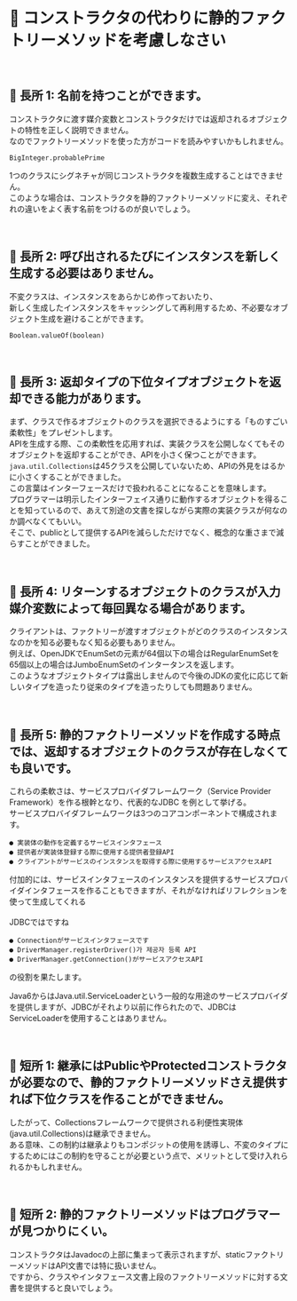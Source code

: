 # 🔑 コンストラクタの代わりに静的ファクトリーメソッドを考慮しなさい

<br>

## 📌 長所 1: 名前を持つことができます。

コンストラクタに渡す媒介変数とコンストラクタだけでは返却されるオブジェクトの特性を正しく説明できません。<br>
なのでファクトリーメソッドを使った方がコードを読みやすいかもしれません。
```
BigInteger.probablePrime
```
1つのクラスにシグネチャが同じコンストラクタを複数生成することはできません。<br>
このような場合は、コンストラクタを静的ファクトリーメソッドに変え、それぞれの違いをよく表す名前をつけるのが良いでしょう。

<br>

## 📌 長所 2: 呼び出されるたびにインスタンスを新しく生成する必要はありません。

不変クラスは、インスタンスをあらかじめ作っておいたり、<br>
新しく生成したインスタンスをキャッシングして再利用するため、不必要なオブジェクト生成を避けることができます。<br>
```
Boolean.valueOf(boolean)
```

<br>

## 📌 長所 3: 返却タイプの下位タイプオブジェクトを返却できる能力があります。

まず、クラスで作るオブジェクトのクラスを選択できるようにする「ものすごい柔軟性」をプレゼントします。<br>
APIを生成する際、この柔軟性を応用すれば、実装クラスを公開しなくてもそのオブジェクトを返却することができ、APIを小さく保つことができます。
<br>
`java.util.Collections`は45クラスを公開していないため、APIの外見をはるかに小さくすることができました。<br>
この言葉はインターフェースだけで扱われることになることを意味します。<br>
プログラマーは明示したインターフェイス通りに動作するオブジェクトを得ることを知っているので、あえて別途の文書を探しながら実際の実装クラスが何なのか調べなくてもいい。<br>
そこで、publicとして提供するAPIを減らしただけでなく、概念的な重さまで減らすことができました。

<br>

## 📌 長所 4: リターンするオブジェクトのクラスが入力媒介変数によって毎回異なる場合があります。

クライアントは、ファクトリーが渡すオブジェクトがどのクラスのインスタンスなのかを知る必要もなく知る必要もありません。<br>
例えば、OpenJDKでEnumSetの元素が64個以下の場合はRegularEnumSetを65個以上の場合はJumboEnumSetのインタータンスを返します。<br>
このようなオブジェクトタイプは露出しませんので今後のJDKの変化に応じて新しいタイプを造ったり従来のタイプを造ったりしても問題ありません。

<br>

## 📌 長所 5: 静的ファクトリーメソッドを作成する時点では、返却するオブジェクトのクラスが存在しなくても良いです。

これらの柔軟さは、サービスプロバイダフレームワーク（Service Provider Framework）を作る根幹となり、代表的なJDBC を例として挙げる。<br>
サービスプロバイダフレームワークは3つのコアコンポーネントで構成されます。<br>
```
● 実装体の動作を定義するサービスインタフェース
● 提供者が実装体登録する際に使用する提供者登録API
● クライアントがサービスのインスタンスを取得する際に使用するサービスアクセスAPI
```
付加的には、サービスインタフェースのインスタンスを提供するサービスプロバイダインタフェースを作ることもできますが、それがなければリフレクションを使って生成してくれる<br>
<br>
JDBCではですね
<br>
```
● Connectionがサービスインタフェースです
● DriverManager.registerDriver()가 제공자 등록 API
● DriverManager.getConnection()がサービスアクセスAPI
```
の役割を果たします。<br>

Java6からはJava.util.ServiceLoaderという一般的な用途のサービスプロバイダを提供しますが、JDBCがそれより以前に作られたので、JDBCはServiceLoaderを使用することはありません。

<br>

## 📌 短所 1: 継承にはPublicやProtectedコンストラクタが必要なので、静的ファクトリーメソッドさえ提供すれば下位クラスを作ることができません。

したがって、Collectionsフレームワークで提供される利便性実現体(java.util.Collections)は継承できません。 <br>
ある意味、この制約は継承よりもコンポジットの使用を誘導し、不変のタイプにするためにはこの制約を守ることが必要という点で、メリットとして受け入れられるかもしれません。

<br>

## 📌 短所 2: 静的ファクトリーメソッドはプログラマーが見つかりにくい。

コンストラクタはJavadocの上部に集まって表示されますが、staticファクトリーメソッドはAPI文書では特に扱いません。<br>
ですから、クラスやインタフェース文書上段のファクトリーメソッドに対する文書を提供すると良いでしょう。

<br>